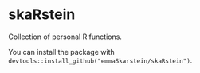 # skaRstein
Collection of personal R functions.

You can install the package with `devtools::install_github("emmaSkarstein/skaRstein")`.
